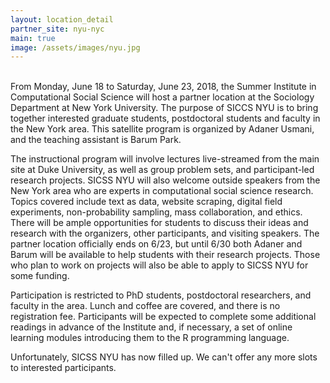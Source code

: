 ```yaml
---
layout: location_detail
partner_site: nyu-nyc
main: true
image: /assets/images/nyu.jpg
---
```

<br>
From Monday, June 18 to Saturday, June 23, 2018, the Summer Institute in Computational Social Science will host a partner location at the Sociology Department at New York University. The purpose of SICCS NYU is to bring together interested graduate students, postdoctoral students and faculty in the New York area. This satellite program is organized by Adaner Usmani, and the teaching assistant is Barum Park. 

The instructional program will involve lectures live-streamed from the main site at Duke University, as well as group problem sets, and participant-led research projects. SICSS NYU will also welcome outside speakers from the New York area who are experts in computational social science research. Topics covered include text as data, website scraping, digital field experiments, non-probability sampling, mass collaboration, and ethics. There will be ample opportunities for students to discuss their ideas and research with the organizers, other participants, and visiting speakers. The partner location officially ends on 6/23, but until 6/30 both Adaner and Barum will be available to help students with their research projects. Those who plan to work on projects will also be able to apply to SICSS NYU for some funding.  

Participation is restricted to PhD students, postdoctoral researchers, and faculty in the area. Lunch and coffee are covered, and there is no registration fee. Participants will be expected to complete some additional readings in advance of the Institute and, if necessary, a set of online learning modules introducing them to the R programming language. 

Unfortunately, SICSS NYU has now filled up. We can't offer any more slots to interested participants.

